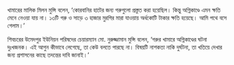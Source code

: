 খামারের মালিক মিলন মুন্সি বলেন, ‘কোরবানির হাটের জন্য গরুগুলো প্রস্তুত করা হয়েছিল। কিন্তু অগ্নিকাণ্ডে এমন ক্ষতি মেনে নেওয়া যায় না। ১৩টি গরু ও সাড়ে ৩ হাজার মুরগির মারা যাওয়ায় অর্ধকোটি টাকার ক্ষতি হয়েছে। আমি পথে বসে গেলাম।’

শিবচরের উমেদপুর ইউনিয়ন পরিষদের চেয়ারম্যান মো. নুরুজ্জামান মুন্সি বলেন, ‘গরুর খামারে অগ্নিকাণ্ডের ঘটনা দুঃখজনক। এই আগুন কীভাবে লেগেছে, তা কেউ বলতে পারছে না। বিষয়টি নাশকতা নাকি দুর্ঘটনা, তা খতিয়ে দেখার জন্য প্রশাসনের কাছে তদন্তের দাবি জানাই।’

